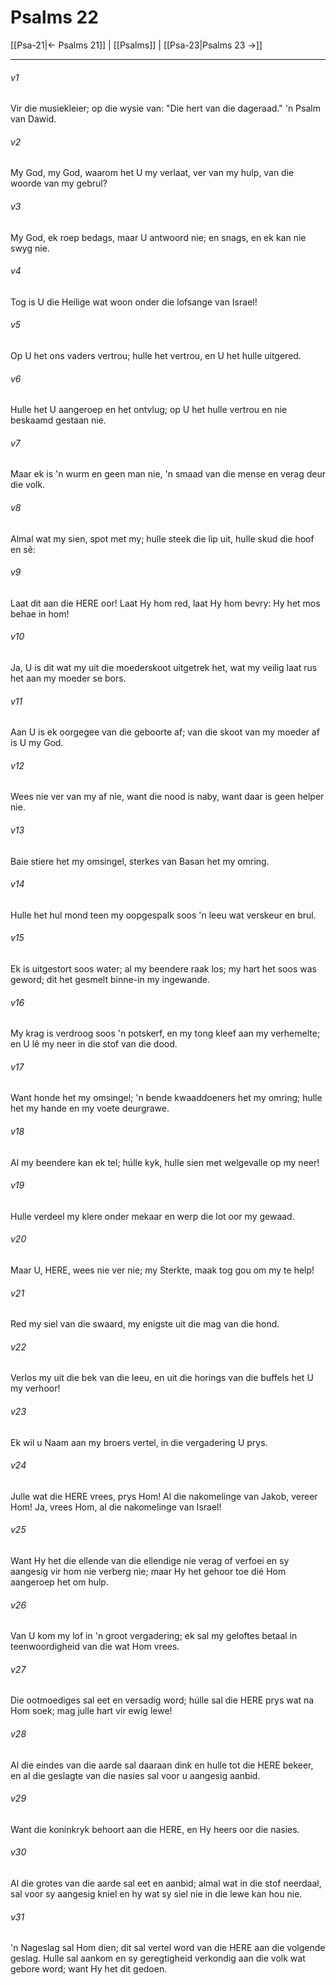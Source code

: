 # Psalms 22

[[Psa-21|← Psalms 21]] | [[Psalms]] | [[Psa-23|Psalms 23 →]]
***

###### v1
Vir die musiekleier; op die wysie van: "Die hert van die dageraad." 'n Psalm van Dawid. 
###### v2
My God, my God, waarom het U my verlaat, ver van my hulp, van die woorde van my gebrul? 
###### v3
My God, ek roep bedags, maar U antwoord nie; en snags, en ek kan nie swyg nie. 
###### v4
Tog is U die Heilige wat woon onder die lofsange van Israel! 
###### v5
Op U het ons vaders vertrou; hulle het vertrou, en U het hulle uitgered. 
###### v6
Hulle het U aangeroep en het ontvlug; op U het hulle vertrou en nie beskaamd gestaan nie. 
###### v7
Maar ek is 'n wurm en geen man nie, 'n smaad van die mense en verag deur die volk. 
###### v8
Almal wat my sien, spot met my; hulle steek die lip uit, hulle skud die hoof en sê: 
###### v9
Laat dit aan die HERE oor! Laat Hy hom red, laat Hy hom bevry: Hy het mos behae in hom! 
###### v10
Ja, U is dit wat my uit die moederskoot uitgetrek het, wat my veilig laat rus het aan my moeder se bors. 
###### v11
Aan U is ek oorgegee van die geboorte af; van die skoot van my moeder af is U my God. 
###### v12
Wees nie ver van my af nie, want die nood is naby, want daar is geen helper nie. 
###### v13
Baie stiere het my omsingel, sterkes van Basan het my omring. 
###### v14
Hulle het hul mond teen my oopgespalk soos 'n leeu wat verskeur en brul. 
###### v15
Ek is uitgestort soos water; al my beendere raak los; my hart het soos was geword; dit het gesmelt binne-in my ingewande. 
###### v16
My krag is verdroog soos 'n potskerf, en my tong kleef aan my verhemelte; en U lê my neer in die stof van die dood. 
###### v17
Want honde het my omsingel; 'n bende kwaaddoeners het my omring; hulle het my hande en my voete deurgrawe. 
###### v18
Al my beendere kan ek tel; húlle kyk, hulle sien met welgevalle op my neer! 
###### v19
Hulle verdeel my klere onder mekaar en werp die lot oor my gewaad. 
###### v20
Maar U, HERE, wees nie ver nie; my Sterkte, maak tog gou om my te help! 
###### v21
Red my siel van die swaard, my enigste uit die mag van die hond. 
###### v22
Verlos my uit die bek van die leeu, en uit die horings van die buffels het U my verhoor! 
###### v23
Ek wil u Naam aan my broers vertel, in die vergadering U prys. 
###### v24
Julle wat die HERE vrees, prys Hom! Al die nakomelinge van Jakob, vereer Hom! Ja, vrees Hom, al die nakomelinge van Israel! 
###### v25
Want Hy het die ellende van die ellendige nie verag of verfoei en sy aangesig vir hom nie verberg nie; maar Hy het gehoor toe dié Hom aangeroep het om hulp. 
###### v26
Van U kom my lof in 'n groot vergadering; ek sal my geloftes betaal in teenwoordigheid van die wat Hom vrees. 
###### v27
Die ootmoediges sal eet en versadig word; húlle sal die HERE prys wat na Hom soek; mag julle hart vir ewig lewe! 
###### v28
Al die eindes van die aarde sal daaraan dink en hulle tot die HERE bekeer, en al die geslagte van die nasies sal voor u aangesig aanbid. 
###### v29
Want die koninkryk behoort aan die HERE, en Hy heers oor die nasies. 
###### v30
Al die grotes van die aarde sal eet en aanbid; almal wat in die stof neerdaal, sal voor sy aangesig kniel en hy wat sy siel nie in die lewe kan hou nie. 
###### v31
'n Nageslag sal Hom dien; dit sal vertel word van die HERE aan die volgende geslag. Hulle sal aankom en sy geregtigheid verkondig aan die volk wat gebore word; want Hy het dit gedoen. 
